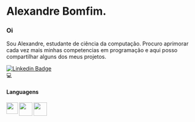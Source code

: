# Alexandre Bomfim.
### Oi 
Sou Alexandre, estudante de ciência da computação. 
Procuro aprimorar cada vez mais minhas competencias em programação e aqui posso compartilhar alguns dos meus projetos.

[![Linkedin Badge](https://img.shields.io/badge/-AlexandreBomfim-black?style=flat-square&logo=Linkedin&logoColor=white&link=https://www.linkedin.com/in/alexandre-r-bomfim-jr-51855715b/)](https://www.linkedin.com/in/alexandre-r-bomfim-jr-51855715b/) 
</br>:computer:
#### Languagens
<img src="https://cdn4.iconfinder.com/data/icons/logos-brands-5/24/java-512.png" width="30" align="left" /> 
<img src="https://cdn4.iconfinder.com/data/icons/logos-brands-5/24/python-512.png" width="35" align="left" /> 
<img src="https://cdn4.iconfinder.com/data/icons/logos-brands-5/24/lua-512.png" width="35" align="left" /> 
<img src="https://cdn0.iconfinder.com/data/icons/file-formats-vol-3/100/59-512.png" width="35" align="left/>


